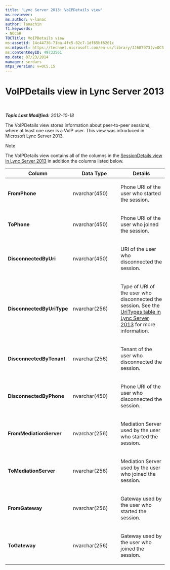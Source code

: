 ```yaml
---
title: 'Lync Server 2013: VoIPDetails view'
ms.reviewer: 
ms.author: v-lanac
author: lanachin
f1.keywords:
- NOCSH
TOCTitle: VoIPDetails view
ms:assetid: 14c44736-71ba-4fc5-82c7-1df65bf6261c
ms:mtpsurl: https://technet.microsoft.com/en-us/library/JJ687973(v=OCS.15)
ms:contentKeyID: 49733561
ms.date: 07/23/2014
manager: serdars
mtps_version: v=OCS.15
---
```


<div data-xmlns="http://www.w3.org/1999/xhtml">

<div class="topic" data-xmlns="http://www.w3.org/1999/xhtml" data-msxsl="urn:schemas-microsoft-com:xslt" data-cs="http://msdn.microsoft.com/">

<div data-asp="http://msdn2.microsoft.com/asp">

# VoIPDetails view in Lync Server 2013

</div>

<div id="mainSection">

<div id="mainBody">

<span> </span>

_**Topic Last Modified:** 2012-10-18_

The VoIPDetails view stores information about peer-to-peer sessions, where at least one user is a VoIP user. This view was introduced in Microsoft Lync Server 2013.

<div>


> [!NOTE]  
> The VoIPDetails view contains all of the columns in the <A href="lync-server-2013-sessiondetails-view.md">SessionDetails view in Lync Server 2013</A> in addition the columns listed below.



</div>


<table>
<colgroup>
<col style="width: 33%" />
<col style="width: 33%" />
<col style="width: 33%" />
</colgroup>
<thead>
<tr class="header">
<th>Column</th>
<th>Data Type</th>
<th>Details</th>
</tr>
</thead>
<tbody>
<tr class="odd">
<td><p><strong>FromPhone</strong></p></td>
<td><p>nvarchar(450)</p></td>
<td><p>Phone URI of the user who started the session.</p></td>
</tr>
<tr class="even">
<td><p><strong>ToPhone</strong></p></td>
<td><p>nvarchar(450)</p></td>
<td><p>Phone URI of the user who joined the session.</p></td>
</tr>
<tr class="odd">
<td><p><strong>DisconnectedByUri</strong></p></td>
<td><p>nvarchar(450)</p></td>
<td><p>URI of the user who disconnected the session.</p></td>
</tr>
<tr class="even">
<td><p><strong>DisconnectedByUriType</strong></p></td>
<td><p>nvarchar(256)</p></td>
<td><p>Type of URI of the user who disconnected the session. See the <a href="lync-server-2013-uritypes-table.md">UriTypes table in Lync Server 2013</a> for more information.</p></td>
</tr>
<tr class="odd">
<td><p><strong>DisconnectedByTenant</strong></p></td>
<td><p>nvarchar(256)</p></td>
<td><p>Tenant of the user who disconnected the session.</p></td>
</tr>
<tr class="even">
<td><p><strong>DisconnectedByPhone</strong></p></td>
<td><p>nvarchar(450)</p></td>
<td><p>Phone URI of the user who disconnected the session.</p></td>
</tr>
<tr class="odd">
<td><p><strong>FromMediationServer</strong></p></td>
<td><p>nvarchar(256)</p></td>
<td><p>Mediation Server used by the user who started the session.</p></td>
</tr>
<tr class="even">
<td><p><strong>ToMediationServer</strong></p></td>
<td><p>nvarchar(256)</p></td>
<td><p>Mediation Server used by the user who joined the session.</p></td>
</tr>
<tr class="odd">
<td><p><strong>FromGateway</strong></p></td>
<td><p>nvarchar(256)</p></td>
<td><p>Gateway used by the user who started the session.</p></td>
</tr>
<tr class="even">
<td><p><strong>ToGateway</strong></p></td>
<td><p>nvarchar(256)</p></td>
<td><p>Gateway used by the user who joined the session.</p></td>
</tr>
</tbody>
</table>


</div>

<span> </span>

</div>

</div>

</div>

